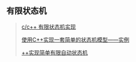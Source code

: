 ## 有限状态机

> [c/c++ 有限状态机实现](https://blog.csdn.net/uyghfjhh/article/details/19651225)
>
> [使用C++实现一套简单的状态机模型——实例](https://blog.csdn.net/breaksoftware/article/details/44042287)
>
> [++实现简单有限自动状态机](https://ciaos.iteye.com/blog/2177450)

